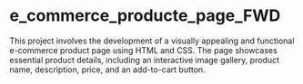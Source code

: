 # e_commerce_producte_page_FWD
 This project involves the development of a visually appealing and functional e-commerce product page using HTML and CSS. The page showcases essential product details, including an interactive image gallery, product name, description, price, and an add-to-cart button.

